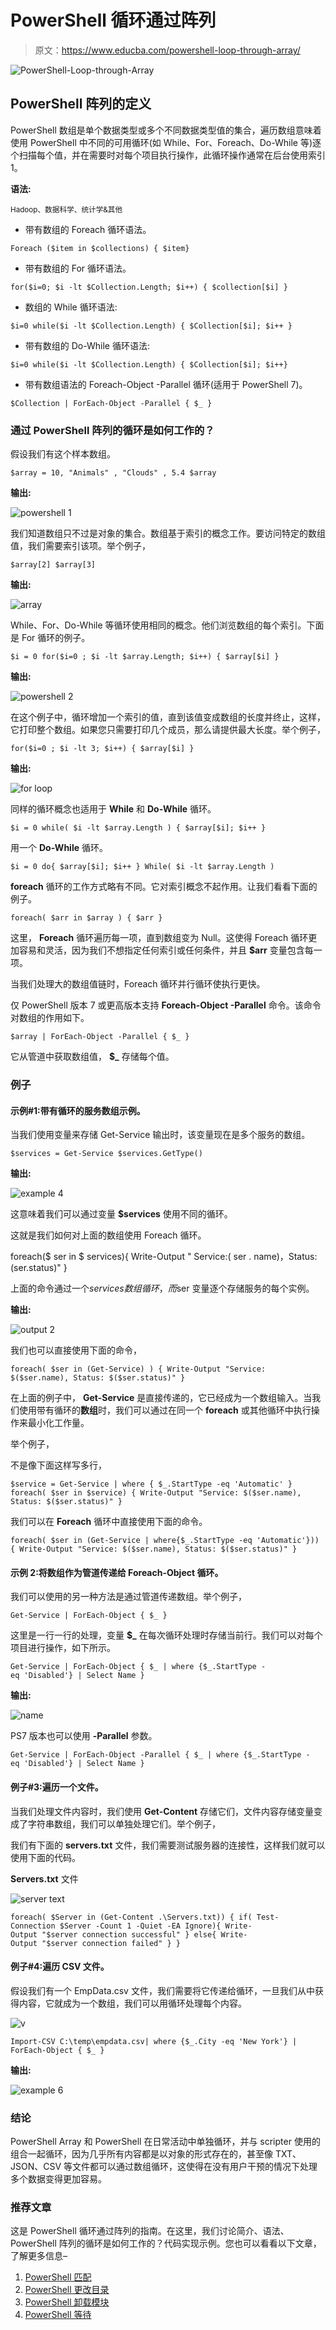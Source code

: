 # PowerShell 循环通过阵列

> 原文：<https://www.educba.com/powershell-loop-through-array/>

![PowerShell-Loop-through-Array](img/e7d00f7ce02060b52c2d03b0c81dc60d.png)



## PowerShell 阵列的定义

PowerShell 数组是单个数据类型或多个不同数据类型值的集合，遍历数组意味着使用 PowerShell 中不同的可用循环(如 While、For、Foreach、Do-While 等)逐个扫描每个值，并在需要时对每个项目执行操作，此循环操作通常在后台使用索引 1。

**语法:**

<small>Hadoop、数据科学、统计学&其他</small>

*   带有数组的 Foreach 循环语法。

`Foreach ($item in $collections) { $item}`

*   带有数组的 For 循环语法。

`for($i=0; $i -lt $Collection.Length; $i++) { $collection[$i] }`

*   数组的 While 循环语法:

`$i=0
while($i -lt $Collection.Length) { $Collection[$i]; $i++ }`

*   带有数组的 Do-While 循环语法:

`$i=0
while($i -lt $Collection.Length) { $Collection[$i]; $i++}`

*   带有数组语法的 Foreach-Object -Parallel 循环(适用于 PowerShell 7)。

`$Collection | ForEach-Object -Parallel { $_ }`

### 通过 PowerShell 阵列的循环是如何工作的？

假设我们有这个样本数组。

`$array = 10, "Animals" , "Clouds" , 5.4
$array`

**输出:**

![powershell 1](img/1d41f11e1436ffe6ee5df7399e62d6dd.png)



我们知道数组只不过是对象的集合。数组基于索引的概念工作。要访问特定的数组值，我们需要索引该项。举个例子，

`$array[2] $array[3]`

**输出:**

![array](img/5f2f4168ce726fe6f9cee74977b4e47b.png)



While、For、Do-While 等循环使用相同的概念。他们浏览数组的每个索引。下面是 For 循环的例子。

`$i = 0
for($i=0 ; $i -lt $array.Length; $i++) { $array[$i] }`

**输出:**

![powershell 2](img/d1f05a393d28689a2dfdbce60a5e9e46.png)



在这个例子中，循环增加一个索引的值，直到该值变成数组的长度并终止，这样，它打印整个数组。如果您只需要打印几个成员，那么请提供最大长度。举个例子，

`for($i=0 ; $i -lt 3; $i++) { $array[$i] }`

**输出:**

![for loop](img/9aa704984e4b254e62a48fa8ee7891d6.png)



同样的循环概念也适用于 **While** 和 **Do-While** 循环。

`$i = 0
while( $i -lt $array.Length ) { $array[$i]; $i++ }`

用一个 **Do-While** 循环。

`$i = 0
do{ $array[$i]; $i++ } While( $i -lt $array.Length )`

**foreach** 循环的工作方式略有不同。它对索引概念不起作用。让我们看看下面的例子。

`foreach( $arr in $array ) { $arr }`

这里， **Foreach** 循环遍历每一项，直到数组变为 Null。这使得 Foreach 循环更加容易和灵活，因为我们不想指定任何索引或任何条件，并且 **$arr** 变量包含每一项。

当我们处理大的数组值链时，Foreach 循环并行循环使执行更快。

仅 PowerShell 版本 7 或更高版本支持 **Foreach-Object -Parallel** 命令。该命令对数组的作用如下。

`$array | ForEach-Object -Parallel { $_ }`

它从管道中获取数组值， **$_** 存储每个值。

### 例子

#### 示例#1:带有循环的服务数组示例。

当我们使用变量来存储 Get-Service 输出时，该变量现在是多个服务的数组。

`$services = Get-Service
$services.GetType()`

**输出:**

![example 4](img/4d9eb60ddc6947ed06b9b48fec7ac187.png)



这意味着我们可以通过变量 **$services** 使用不同的循环。

这就是我们如何对上面的数组使用 Foreach 循环。

foreach($ ser in $ services){ Write-Output " Service:$($ ser . name)，Status: $($ser.status)" }

上面的命令通过一个$services 数组循环，而$ser 变量逐个存储服务的每个实例。

**输出:**

![output 2](img/7c6f83ee50a2672fe0e49e4700a36b70.png)



我们也可以直接使用下面的命令，

`foreach( $ser in (Get-Service) ) { Write-Output "Service: $($ser.name), Status: $($ser.status)" }`

在上面的例子中， **Get-Service** 是直接传递的，它已经成为一个数组输入。当我们使用带有循环的**数组**时，我们可以通过在同一个 **foreach** 或其他循环中执行操作来最小化工作量。

举个例子，

不是像下面这样写多行，

`$service = Get-Service | where { $_.StartType -eq 'Automatic' }
foreach( $ser in $service) { Write-Output "Service: $($ser.name), Status: $($ser.status)" }`

我们可以在 **Foreach** 循环中直接使用下面的命令。

`foreach( $ser in (Get-Service | where{$_.StartType -eq 'Automatic'}))
{
Write-Output "Service: $($ser.name), Status: $($ser.status)"
}`

#### 示例 2:将数组作为管道传递给 Foreach-Object 循环。

我们可以使用的另一种方法是通过管道传递数组。举个例子，

`Get-Service | ForEach-Object { $_ }`

这里是一行一行的处理，变量 **$_** 在每次循环处理时存储当前行。我们可以对每个项目进行操作，如下所示。

`Get-Service | ForEach-Object {
$_ | where {$_.StartType -eq 'Disabled'} | Select Name
}`

**输出:**

![name](img/bf02e5047d76f71465131503297323c8.png)



PS7 版本也可以使用 **-Parallel** 参数。

`Get-Service | ForEach-Object -Parallel {
$_ | where {$_.StartType -eq 'Disabled'} | Select Name
}`

#### 例子#3:遍历一个文件。

当我们处理文件内容时，我们使用 **Get-Content** 存储它们，文件内容存储变量变成了字符串数组，我们可以单独处理它们。举个例子，

我们有下面的 **servers.txt** 文件，我们需要测试服务器的连接性，这样我们就可以使用下面的代码。

**Servers.txt** 文件

![server text](img/4be9ba3730f06b1ff0c332444d541313.png)



`foreach( $Server in (Get-Content .\Servers.txt)) {
if( Test-Connection $Server -Count 1 -Quiet -EA Ignore){
Write-Output "$server connection successful"
}
else{
Write-Output "$server connection failed"
}
}`

#### 例子#4:遍历 CSV 文件。

假设我们有一个 EmpData.csv 文件，我们需要将它传递给循环，一旦我们从中获得内容，它就成为一个数组，我们可以用循环处理每个内容。

![v](img/88479c850be334ea862a6b9e0acd7d25.png)



`Import-CSV C:\temp\empdata.csv| where {$_.City -eq 'New York'} | ForEach-Object { $_ }`

**输出:**

![example 6](img/04da1178da85003385802dc5cf5611cd.png)



### 结论

PowerShell Array 和 PowerShell 在日常活动中单独循环，并与 scripter 使用的组合一起循环，因为几乎所有内容都是以对象的形式存在的，甚至像 TXT、JSON、CSV 等文件都可以通过数组循环，这使得在没有用户干预的情况下处理多个数据变得更加容易。

### 推荐文章

这是 PowerShell 循环通过阵列的指南。在这里，我们讨论简介、语法、PowerShell 阵列的循环是如何工作的？代码实现示例。您也可以看看以下文章，了解更多信息–

1.  [PowerShell 匹配](https://www.educba.com/powershell-match/)
2.  [PowerShell 更改目录](https://www.educba.com/powershell-change-directory/)
3.  [PowerShell 卸载模块](https://www.educba.com/powershell-uninstall-module/)
4.  [PowerShell 等待](https://www.educba.com/powershell-wait/)





